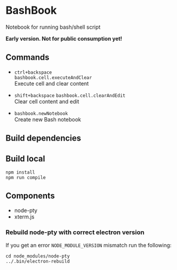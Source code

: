 # BashBook

Notebook for running bash/shell script

**Early version. Not for public consumption yet!**

## Commands

- `ctrl+backspace`  
   `bashbook.cell.executeAndClear`  
   Execute cell and clear content

- `shift+backspace`
  `bashbook.cell.clearAndEdit`  
   Clear cell content and edit

- `bashbook.newNotebook`  
   Create new Bash notebook

## Build dependencies

## Build local

```
npm install
npm run compile
```

## Components

- node-pty
- xterm.js

### Rebuild node-pty with correct electron version

If you get an error `NODE_MODULE_VERSION` mismatch run the following:

```
cd node_modules/node-pty
../.bin/electron-rebuild
```
